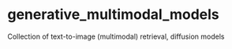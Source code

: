 # generative_multimodal_models

Collection of text-to-image (multimodal) retrieval, diffusion models
